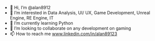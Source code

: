 - 👋 Hi, I’m @alan8912
- 👀 I’m interested in Data Analysis, UI/ UX, Game Development, Unreal Engine, RE Engine, IT
- 🌱 I’m currently learning Python
- 💞️ I’m looking to collaborate on any development on gaming
- 📫 How to reach me www.linkedin.com/in/alan89123

<!---
alan8912/alan8912 is a ✨ special ✨ repository because its `README.md` (this file) appears on your GitHub profile.
You can click the Preview link to take a look at your changes.
--->
